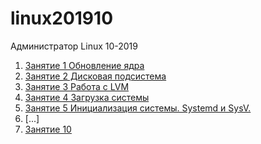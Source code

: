 # linux201910
Администратор Linux 10-2019
001. [Занятие 1 Обновление ядра](https://github.com/RomaK79/linux201910/tree/master/lesson1)
001. [Занятие 2 Дисковая подсистема](https://github.com/RomaK79/linux201910/tree/master/lesson2)
001. [Занятие 3 Работа с LVM](https://github.com/RomaK79/linux201910/tree/master/lesson3)
001. [Занятие 4 Загрузка системы](https://github.com/RomaK79/linux201910/tree/master/lesson4)
001. [Занятие 5 Инициализация системы. Systemd и SysV.](https://github.com/RomaK79/linux201910/tree/master/lesson5)
001. [...]
001. [Занятие 10 ](../../tree/master/lesson10)
